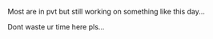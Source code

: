 <!-- dont copy -->
<!-- Make ur Own -->



Most are in pvt but still working on something like this day...

Dont waste ur time here pls...
